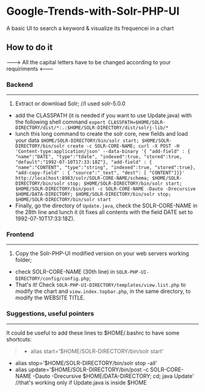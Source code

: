 # Google-Trends-with-Solr-PHP-UI
A basic UI to search a keyword &amp; visualize its frequencei in a chart


## How to do it

---> All the capital letters have to be changed according to your requiriments <---



### Backend
---------
1. Extract or download Solr; //I used solr-5.0.0 
* add the CLASSPATH (it is needed if you want to use Update.java) with the following shell command
```export CLASSPATH=$HOME/SOLR-DIRECTORY/dist/*:.:$HOME/SOLR-DIRECTORY/dist/solrj-lib/*```
* lunch this long command to create the solr core, new fields and load your data
``` $HOME/SOLR-DIRECTORY/bin/solr start; $HOME/SOLR-DIRECTORY/bin/solr create -c SOLR-CORE-NAME; curl -X POST -H 'Content-type:application/json' --data-binary '{ "add-field" : { "name":"DATE", "type":"tdate", "indexed":true, "stored":true, "default":"1992-07-10T17:33:18Z"}, "add-field" : { "name":"CONTENT", "type":"string", "indexed":true, "stored":true}, "add-copy-field" : { "source":"_text", "dest": [ "CONTENT"]}}' http://localhost:8983/solr/SOLR-CORE-NAME/schema; $HOME/SOLR-DIRECTORY/bin/solr stop; $HOME/SOLR-DIRECTORY/bin/solr start; $HOME/SOLR-DIRECTORY/bin/post -c SOLR-CORE-NAME -Dauto -Drecursive $HOME/DATA-DIRECTORY; $HOME/SOLR-DIRECTORY/bin/solr stop; $HOME/SOLR-DIRECTORY/bin/solr start ```
* Finally, go the directory of ```Update.java```, check the SOLR-CORE-NAME in the 28th line and lunch it (it fixes all contents with the field DATE set to  1992-07-10T17:33:18Z).


### Frontend
---------
1. Copy the Solr-PHP-UI modified version on your web servers working folder;
* check SOLR-CORE-NAME (30th line) in ```SOLR-PHP-UI-DIRECTORY/config/config.php```;
* That's it! Check ```SOLR-PHP-UI-DIRECTORY/templates/view.list.php``` to modify the chart and ```view.index.topbar.php```, in the same directory, to modify the WEBSITE TITLE.


### Suggestions, useful pointers
---------
It could be useful to add these lines to $HOME/.bashrc to have some shortcuts:
> * alias start='$HOME/SOLR-DIRECTORY/bin/solr start'
* alias stop='$HOME/SOLR-DIRECTORY/bin/solr stop -all'
* alias update='$HOME/SOLR-DIRECTORY/bin/post -c SOLR-CORE-NAME -Dauto -Drecursive $HOME/DATA-DIRECTORY; cd; java Update' //that's working only if Update.java is inside $HOME
